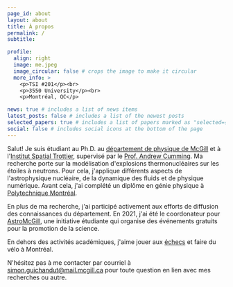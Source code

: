 ```yaml
---
page_id: about
layout: about
title: À propos
permalink: /
subtitle: 

profile:
  align: right
  image: me.jpeg
  image_circular: false # crops the image to make it circular
  more_info: >
    <p>TSI #201</p><br>
    <p>3550 University</p><br>
    <p>Montréal, QC</p>

news: true # includes a list of news items
latest_posts: false # includes a list of the newest posts
selected_papers: true # includes a list of papers marked as "selected={true}"
social: false # includes social icons at the bottom of the page
---
```


Salut! Je suis étudiant au Ph.D. au <a href="http://www.physics.mcgill.ca/">département de physique de McGill</a> et à l'<a href="https://msi.mcgill.ca/">Institut Spatial Trottier</a>, supervisé par le <a href="http://www.physics.mcgill.ca/~cumming/">Prof. Andrew Cumming</a>. Ma recherche porte sur la modélisation d'explosions thermonucléaires sur les étoiles à neutrons. Pour cela, j'applique différents aspects de l'astrophysique nucléaire, de la dynamique des fluids et de physique numérique.  Avant cela, j'ai complété un diplôme en génie physique à <a href="https://www.polymtl.ca/phys/en/">Polytechnique Montréal</a>.

En plus de ma recherche, j'ai participé activement aux efforts de diffusion des connaissances du département. En 2021, j'ai été le coordonateur pour <a href="https://msi.mcgill.ca/index.php?page=about-astromcgill">AstroMcGill</a>, une initiative étudiante qui organise des événements gratuits pour la promotion de la science.

En dehors des activités académiques, j'aime jouer aux <a href="https://www.chess.com/member/sguichandut">échecs</a> et faire du vélo à Montréal.

N'hésitez pas à me contacter par courriel à <a href="mailto:simon.guichandut@mcgill.ca">simon.guichandut@mail.mcgill.ca</a> pour toute question en lien avec mes recherches ou autre.
